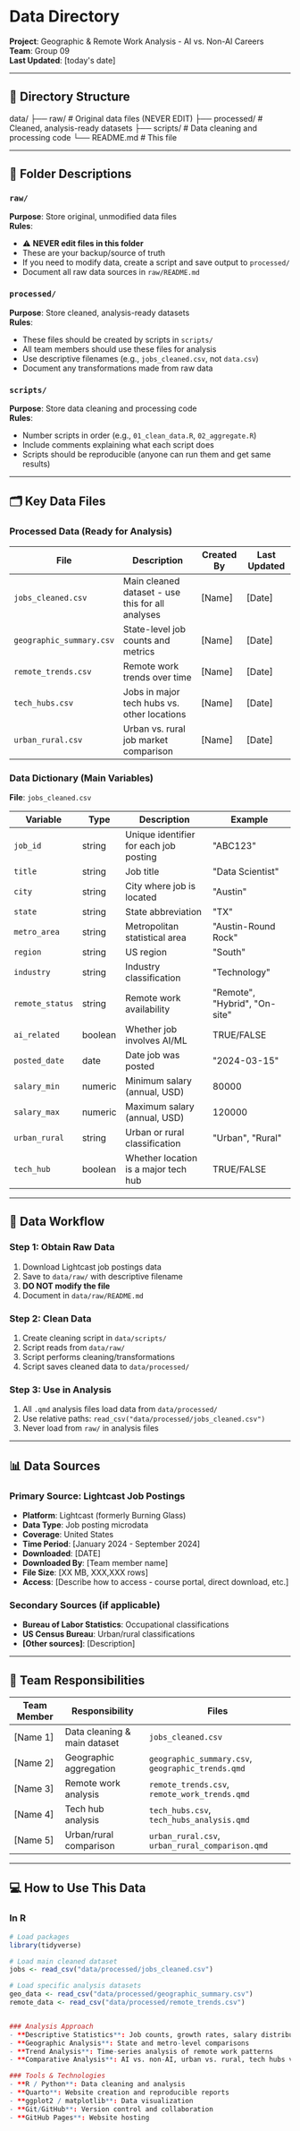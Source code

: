 # Data Directory

**Project**: Geographic & Remote Work Analysis - AI vs. Non-AI Careers  
**Team**: Group 09  
**Last Updated**: [today's date]

---

## 📁 Directory Structure
data/
├── raw/              # Original data files (NEVER EDIT)
├── processed/        # Cleaned, analysis-ready datasets
├── scripts/          # Data cleaning and processing code
└── README.md         # This file

---

## 📖 Folder Descriptions

### `raw/`
**Purpose**: Store original, unmodified data files  
**Rules**:
- ⚠️ **NEVER edit files in this folder**
- These are your backup/source of truth
- If you need to modify data, create a script and save output to `processed/`
- Document all raw data sources in `raw/README.md`

### `processed/`
**Purpose**: Store cleaned, analysis-ready datasets  
**Rules**:
- These files should be created by scripts in `scripts/`
- All team members should use these files for analysis
- Use descriptive filenames (e.g., `jobs_cleaned.csv`, not `data.csv`)
- Document any transformations made from raw data

### `scripts/`
**Purpose**: Store data cleaning and processing code  
**Rules**:
- Number scripts in order (e.g., `01_clean_data.R`, `02_aggregate.R`)
- Include comments explaining what each script does
- Scripts should be reproducible (anyone can run them and get same results)

---

## 🗂️ Key Data Files

### Processed Data (Ready for Analysis)

| File | Description | Created By | Last Updated |
|------|-------------|------------|--------------|
| `jobs_cleaned.csv` | Main cleaned dataset - use this for all analyses | [Name] | [Date] |
| `geographic_summary.csv` | State-level job counts and metrics | [Name] | [Date] |
| `remote_trends.csv` | Remote work trends over time | [Name] | [Date] |
| `tech_hubs.csv` | Jobs in major tech hubs vs. other locations | [Name] | [Date] |
| `urban_rural.csv` | Urban vs. rural job market comparison | [Name] | [Date] |

### Data Dictionary (Main Variables)

**File**: `jobs_cleaned.csv`

| Variable | Type | Description | Example |
|----------|------|-------------|---------|
| `job_id` | string | Unique identifier for each job posting | "ABC123" |
| `title` | string | Job title | "Data Scientist" |
| `city` | string | City where job is located | "Austin" |
| `state` | string | State abbreviation | "TX" |
| `metro_area` | string | Metropolitan statistical area | "Austin-Round Rock" |
| `region` | string | US region | "South" |
| `industry` | string | Industry classification | "Technology" |
| `remote_status` | string | Remote work availability | "Remote", "Hybrid", "On-site" |
| `ai_related` | boolean | Whether job involves AI/ML | TRUE/FALSE |
| `posted_date` | date | Date job was posted | "2024-03-15" |
| `salary_min` | numeric | Minimum salary (annual, USD) | 80000 |
| `salary_max` | numeric | Maximum salary (annual, USD) | 120000 |
| `urban_rural` | string | Urban or rural classification | "Urban", "Rural" |
| `tech_hub` | boolean | Whether location is a major tech hub | TRUE/FALSE |

---

## 🔄 Data Workflow

### Step 1: Obtain Raw Data
1. Download Lightcast job postings data
2. Save to `data/raw/` with descriptive filename
3. **DO NOT modify the file**
4. Document in `data/raw/README.md`

### Step 2: Clean Data
1. Create cleaning script in `data/scripts/`
2. Script reads from `data/raw/`
3. Script performs cleaning/transformations
4. Script saves cleaned data to `data/processed/`

### Step 3: Use in Analysis
1. All `.qmd` analysis files load data from `data/processed/`
2. Use relative paths: `read_csv("data/processed/jobs_cleaned.csv")`
3. Never load from `raw/` in analysis files

---

## 📊 Data Sources

### Primary Source: Lightcast Job Postings

- **Platform**: Lightcast (formerly Burning Glass)
- **Data Type**: Job posting microdata
- **Coverage**: United States
- **Time Period**: [January 2024 - September 2024]
- **Downloaded**: [DATE]
- **Downloaded By**: [Team member name]
- **File Size**: [XX MB, XXX,XXX rows]
- **Access**: [Describe how to access - course portal, direct download, etc.]

### Secondary Sources (if applicable)

- **Bureau of Labor Statistics**: Occupational classifications
- **US Census Bureau**: Urban/rural classifications
- **[Other sources]**: [Description]

---

## 👥 Team Responsibilities

| Team Member | Responsibility | Files |
|-------------|----------------|-------|
| [Name 1] | Data cleaning & main dataset | `jobs_cleaned.csv` |
| [Name 2] | Geographic aggregation | `geographic_summary.csv`, `geographic_trends.qmd` |
| [Name 3] | Remote work analysis | `remote_trends.csv`, `remote_work_trends.qmd` |
| [Name 4] | Tech hub analysis | `tech_hubs.csv`, `tech_hubs_analysis.qmd` |
| [Name 5] | Urban/rural comparison | `urban_rural.csv`, `urban_rural_comparison.qmd` |

---

## 💻 How to Use This Data

### In R
```r
# Load packages
library(tidyverse)

# Load main cleaned dataset
jobs <- read_csv("data/processed/jobs_cleaned.csv")

# Load specific analysis datasets
geo_data <- read_csv("data/processed/geographic_summary.csv")
remote_data <- read_csv("data/processed/remote_trends.csv")


### Analysis Approach
- **Descriptive Statistics**: Job counts, growth rates, salary distributions
- **Geographic Analysis**: State and metro-level comparisons
- **Trend Analysis**: Time-series analysis of remote work patterns
- **Comparative Analysis**: AI vs. non-AI, urban vs. rural, tech hubs vs. other locations

### Tools & Technologies
- **R / Python**: Data cleaning and analysis
- **Quarto**: Website creation and reproducible reports
- **ggplot2 / matplotlib**: Data visualization
- **Git/GitHub**: Version control and collaboration
- **GitHub Pages**: Website hosting
